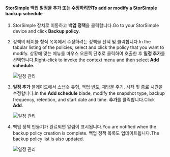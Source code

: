
<!--author=alkohli last changed: 01/02/17-->

#### <a name="to-add-or-modify-a-storsimple-backup-schedule"></a><span data-ttu-id="9e066-101">StorSimple 백업 일정을 추가 또는 수정하려면</span><span class="sxs-lookup"><span data-stu-id="9e066-101">To add or modify a StorSimple backup schedule</span></span>

1. <span data-ttu-id="9e066-102">StorSimple 장치로 이동하고 **백업 정책**을 클릭합니다.</span><span class="sxs-lookup"><span data-stu-id="9e066-102">Go to your StorSimple device and click **Backup policy**.</span></span>

2. <span data-ttu-id="9e066-103">정책의 테이블 형식 목록에서 수정하려는 정책을 선택 및 클릭합니다.</span><span class="sxs-lookup"><span data-stu-id="9e066-103">In the tabular listing of the policies, select and click the policy that you want to modify.</span></span> <span data-ttu-id="9e066-104">상황에 맞는 메뉴를 마우스 오른쪽 단추로 클릭하여 호출한 후 **일정 추가**를 선택합니다.</span><span class="sxs-lookup"><span data-stu-id="9e066-104">Right-click to invoke the context menu and then select **Add schedule**.</span></span>

    ![일정 관리](./media/storsimple-8000-add-modify-backup-schedule-u2/addschedule1.png)

3. <span data-ttu-id="9e066-106">**일정 추가** 블레이드에서 스냅숏 유형, 백업 빈도, 재방문 주기, 시작 및 종료 시간을 수정합니다.</span><span class="sxs-lookup"><span data-stu-id="9e066-106">In the **Add schedule** blade, modify the snapshot type, backup frequency, retention, and start date and time.</span></span> <span data-ttu-id="9e066-107">**추가**를 클릭합니다.</span><span class="sxs-lookup"><span data-stu-id="9e066-107">Click **Add**.</span></span>

    ![일정 관리](./media/storsimple-8000-add-modify-backup-schedule-u2/addschedule5.png)

4. <span data-ttu-id="9e066-109">백업 정책 만들기가 완료되면 알림이 표시됩니다.</span><span class="sxs-lookup"><span data-stu-id="9e066-109">You are notified when the backup policy creation is complete.</span></span> <span data-ttu-id="9e066-110">백업 정책 목록도 업데이트됩니다.</span><span class="sxs-lookup"><span data-stu-id="9e066-110">The backup policy list is also updated.</span></span>

    ![일정 관리](./media/storsimple-8000-add-modify-backup-schedule-u2/addschedule4.png)

